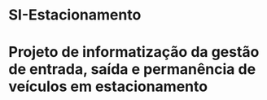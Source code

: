 # SI-Estacionamento
# Projeto de informatização da gestão de entrada, saída e permanência de veículos em estacionamento 
